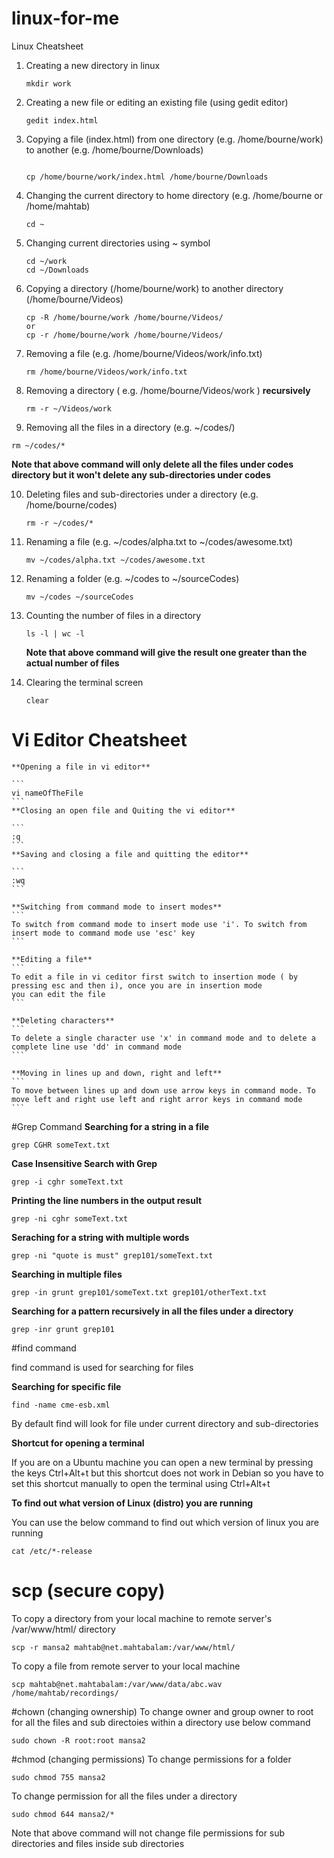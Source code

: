 # linux-for-me
Linux Cheatsheet

1. Creating a new directory in linux
   ```
   mkdir work
   
   ```

2. Creating a new file or editing an existing file (using gedit editor)
   ```
   gedit index.html
   ```

3. Copying a file (index.html) from one directory (e.g. /home/bourne/work) to another (e.g. /home/bourne/Downloads)
   ```
   
   cp /home/bourne/work/index.html /home/bourne/Downloads
   
   ```

4. Changing the current directory to home directory (e.g. /home/bourne or /home/mahtab)
   ```
   cd ~
   ```

5. Changing current directories using ~ symbol
   ```
   cd ~/work
   cd ~/Downloads
   ```
   
6. Copying a directory (/home/bourne/work) to another directory (/home/bourne/Videos)
   ```
   cp -R /home/bourne/work /home/bourne/Videos/
   or
   cp -r /home/bourne/work /home/bourne/Videos/
   ```
   
7. Removing a file (e.g. /home/bourne/Videos/work/info.txt)
   ```
   rm /home/bourne/Videos/work/info.txt
   ```
8. Removing a directory ( e.g. /home/bourne/Videos/work ) **recursively**

   ```
   rm -r ~/Videos/work
   ```
9. Removing all the files in a directory (e.g. ~/codes/) 
  ```
  rm ~/codes/*
  ```
  
  **Note that above command will only delete all the files under codes directory but it won't delete any sub-directories under codes**

10. Deleting files and sub-directories under a directory (e.g. /home/bourne/codes)
     ```
     rm -r ~/codes/*
     ```
11. Renaming a file (e.g. ~/codes/alpha.txt to ~/codes/awesome.txt)

    ```
    mv ~/codes/alpha.txt ~/codes/awesome.txt
    ```
12. Renaming a folder (e.g. ~/codes to ~/sourceCodes)
    
    ```
    mv ~/codes ~/sourceCodes
    ```
13. Counting the number of files in a directory 
    
    ```
    ls -l | wc -l
    ```
    **Note that above command will give the result one greater than the actual number of files**
    
14. Clearing the terminal screen
 
     ```
     clear
     ```

   # Vi Editor Cheatsheet
 
    **Opening a file in vi editor**
    
    ```
    vi nameOfTheFile
    ```
    **Closing an open file and Quiting the vi editor**
    
    ```
    :q
    ```
    **Saving and closing a file and quitting the editor**
    
    ```
    :wq
    ```
    
    **Switching from command mode to insert modes**
    ```
    To switch from command mode to insert mode use 'i'. To switch from insert mode to command mode use 'esc' key
    ```
    
    **Editing a file**
    ```
    To edit a file in vi ceditor first switch to insertion mode ( by pressing esc and then i), once you are in insertion mode
    you can edit the file
    ```
    
    **Deleting characters**
    ```
    To delete a single character use 'x' in command mode and to delete a complete line use 'dd' in command mode  
    ```
    
    **Moving in lines up and down, right and left**
    ```
    To move between lines up and down use arrow keys in command mode. To move left and right use left and right arror keys in command mode 
    ```

  #Grep Command
  **Searching for a string in a file**
  
   ```
   grep CGHR someText.txt
   ```
  **Case Insensitive Search with Grep**
   
   ```
   grep -i cghr someText.txt
   ```
   
  **Printing the line numbers in the output result**
  
   ```
   grep -ni cghr someText.txt
   ```
   
  **Seraching for a string with multiple words**
  
  ```
  grep -ni "quote is must" grep101/someText.txt
  ```
  
  **Searching in multiple files**
  ```
  grep -in grunt grep101/someText.txt grep101/otherText.txt
  ```
  
  **Searching for a pattern recursively in all the files under a directory**
  
  ```
  grep -inr grunt grep101
  ```
 
 #find command
 
 find command is used for searching for files 
 
 **Searching for specific file**
 
 ```
 find -name cme-esb.xml
 ```
 By default find will look for file under current directory and sub-directories
 
 **Shortcut for opening a terminal**
 
 If you are on a Ubuntu machine you can open a new terminal by pressing the keys Ctrl+Alt+t but this shortcut does not work in Debian so you have to set this shortcut manually to open the terminal using Ctrl+Alt+t
 
 **To find out what version of Linux (distro) you are running**
 
 You can use the below command to find out which version of linux you are running
 ```
 cat /etc/*-release
 ```
 # scp (secure copy) 
 To copy a directory from your local machine to remote server's /var/www/html/ directory
 
 ```
 scp -r mansa2 mahtab@net.mahtabalam:/var/www/html/
 ```
 To copy a file from remote server to your local machine
 ```
 scp mahtab@net.mahtabalam:/var/www/data/abc.wav /home/mahtab/recordings/
 ```
 #chown (changing ownership)
 To change owner and group owner to root for all the files and sub directoies within a directory use below command
 ```
 sudo chown -R root:root mansa2
 ```
 #chmod (changing permissions)
 To change permissions for a folder
 ```
 sudo chmod 755 mansa2
 ```
 To change permission for all the files under a directory 
 ```
 sudo chmod 644 mansa2/*
 ```
 Note that above command will not change file permissions for sub directories and files inside sub directories
